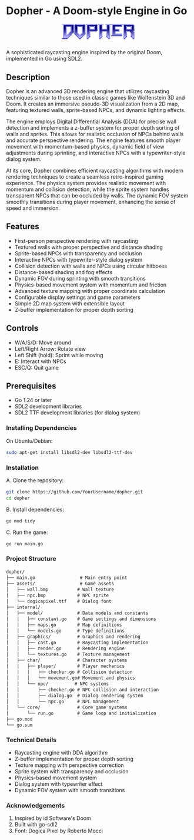 # Dopher - A Doom-style Engine in Go

<p align="center">
  <img src="./assets/logo.png" alt="Dopher Logo" width="200"/>
</p>

A sophisticated raycasting engine inspired by the original Doom, implemented in Go using SDL2.

## Description

Dopher is an advanced 3D rendering engine that utilizes raycasting techniques similar to those used in classic games like Wolfenstein 3D and Doom. It creates an immersive pseudo-3D visualization from a 2D map, featuring textured walls, sprite-based NPCs, and dynamic lighting effects.

The engine employs Digital Differential Analysis (DDA) for precise wall detection and implements a z-buffer system for proper depth sorting of walls and sprites. This allows for realistic occlusion of NPCs behind walls and accurate perspective rendering. The engine features smooth player movement with momentum-based physics, dynamic field of view adjustments during sprinting, and interactive NPCs with a typewriter-style dialog system.

At its core, Dopher combines efficient raycasting algorithms with modern rendering techniques to create a seamless retro-inspired gaming experience. The physics system provides realistic movement with momentum and collision detection, while the sprite system handles transparent NPCs that can be occluded by walls. The dynamic FOV system smoothly transitions during player movement, enhancing the sense of speed and immersion.

## Features

- First-person perspective rendering with raycasting
- Textured walls with proper perspective and distance shading
- Sprite-based NPCs with transparency and occlusion
- Interactive NPCs with typewriter-style dialog system
- Collision detection with walls and NPCs using circular hitboxes
- Distance-based shading and fog effects
- Dynamic FOV during sprinting with smooth transitions
- Physics-based movement system with momentum and friction
- Advanced texture mapping with proper coordinate calculation
- Configurable display settings and game parameters
- Simple 2D map system with extensible layout
- Z-buffer implementation for proper depth sorting

## Controls

- W/A/S/D: Move around
- Left/Right Arrow: Rotate view
- Left Shift (hold): Sprint while moving
- E: Interact with NPCs
- ESC/Q: Quit game

## Prerequisites

- Go 1.24 or later
- SDL2 development libraries
- SDL2 TTF development libraries (for dialog system)

### Installing Dependencies

On Ubuntu/Debian:
```bash
sudo apt-get install libsdl2-dev libsdl2-ttf-dev
```

### Installation

A. Clone the repository:

```bash
git clone https://github.com/YourUsername/dopher.git
cd dopher
```

B. Install dependencies:

```bash
go mod tidy
```

C. Run the game:

```bash
go run main.go
```

### Project Structure

```struct
dopher/
├── main.go                 # Main entry point
├── assets/                 # Game assets
│   ├── wall.bmp           # Wall texture
│   ├── npc.bmp            # NPC sprite
│   └── dogicapixel.ttf    # Dialog font
├── internal/
│   ├── model/             # Data models and constants
│   │   ├── constant.go    # Game settings and dimensions
│   │   ├── maps.go        # Map definitions
│   │   └── models.go      # Type definitions
│   ├── graphics/          # Graphics and rendering
│   │   ├── cast.go        # Raycasting implementation
│   │   ├── render.go      # Rendering engine
│   │   └── textures.go    # Texture management
│   ├── char/              # Character systems
│   │   ├── player/        # Player mechanics
│   │   │   ├── checker.go # Collision detection
│   │   │   └── movement.go# Movement and physics
│   │   └── npc/          # NPC systems
│   │       ├── checker.go # NPC collision and interaction
│   │       ├── dialog.go  # Dialog rendering system
│   │       └── npc.go     # NPC management
│   └── core/              # Core game systems
│       └── run.go         # Game loop and initialization
├── go.mod
└── go.sum
```

### Technical Details

- Raycasting engine with DDA algorithm
- Z-buffer implementation for proper depth sorting
- Texture mapping with perspective correction
- Sprite system with transparency and occlusion
- Physics-based movement system
- Dialog system with typewriter effect
- Dynamic FOV system with smooth transitions

### Acknowledgements

1. Inspired by id Software's Doom
2. Built with go-sdl2
3. Font: Dogica Pixel by Roberto Mocci
